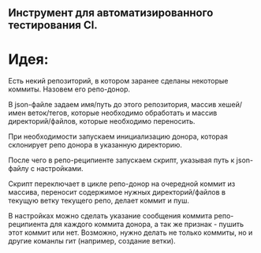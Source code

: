 ## Инструмент для автоматизированного тестирования CI.

# Идея:
Есть некий репозиторий, в котором заранее сделаны некоторые коммиты. Назовем его репо-донор.

В json-файле задаем имя/путь до этого репозитория, массив хешей/имен веток/тегов, которые необходимо обработать и массив директорий/файлов,  которые необходимо переносить.

При необходимости запускаем инициализацию донора, которая склонирует репо донора в указанную директорию.

После чего в репо-реципиенте запускаем скрипт, указывая путь к json-файлу с настройками.

Скрипт переключает в цикле репо-донор на очередной коммит из массива, переносит содержимое нужных директорий/файлов в текущую ветку текущего репо, делает коммит и пуш.

В настройках можно сделать указание сообщения коммита репо-реципиента для каждого коммита донора, а так же признак - пушить этот коммит или нет.
Возможно, нужно делать не только коммиты, но и другие команлы гит (например, создание ветки).
